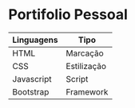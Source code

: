 # Portifolio Pessoal

| Linguagens |    Tipo    |
|------------|------------|
|    HTML    |  Marcação  |
|     CSS     |  Estilização  |
| Javascript |   Script   |
| Bootstrap |  Framework  |
